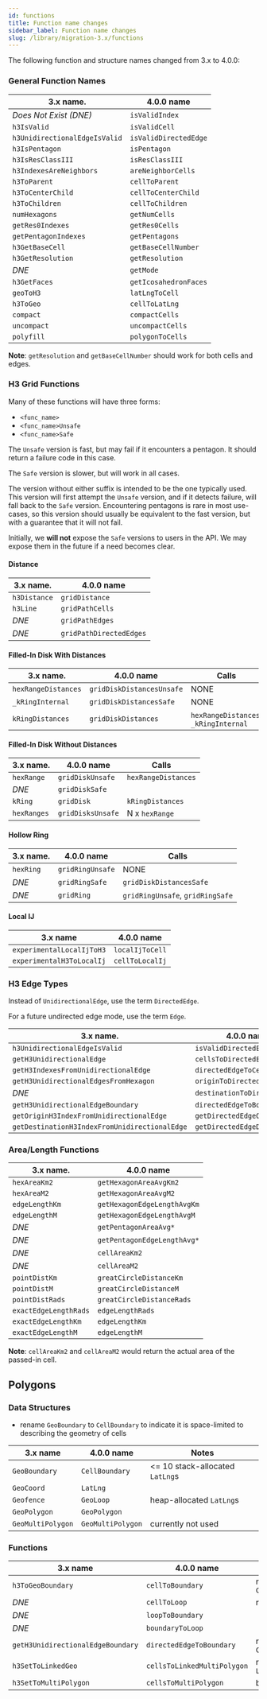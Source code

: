 ```yaml
---
id: functions
title: Function name changes
sidebar_label: Function name changes
slug: /library/migration-3.x/functions
---
```


The following function and structure names changed from 3.x to 4.0.0:

### General Function Names

|            3.x name.          |      4.0.0 name       |
|-------------------------------|-----------------------|
| *Does Not Exist (DNE)*        | `isValidIndex`        |
| `h3IsValid`                   | `isValidCell`         |
| `h3UnidirectionalEdgeIsValid` | `isValidDirectedEdge` |
| `h3IsPentagon`                | `isPentagon`          |
| `h3IsResClassIII`             | `isResClassIII`       |
| `h3IndexesAreNeighbors`       | `areNeighborCells`    |
| `h3ToParent`                  | `cellToParent`        |
| `h3ToCenterChild`             | `cellToCenterChild`   |
| `h3ToChildren`                | `cellToChildren`      |
| `numHexagons`                 | `getNumCells`         |
| `getRes0Indexes`              | `getRes0Cells`        |
| `getPentagonIndexes`          | `getPentagons`        |
| `h3GetBaseCell`               | `getBaseCellNumber`   |
| `h3GetResolution`             | `getResolution`       |
| *DNE*                         | `getMode`             |
| `h3GetFaces`                  | `getIcosahedronFaces` |
| `geoToH3`                     | `latLngToCell`        |
| `h3ToGeo`                     | `cellToLatLng`        |
| `compact`                     | `compactCells`        |
| `uncompact`                   | `uncompactCells`      |
| `polyfill`                    | `polygonToCells`      |

**Note**: `getResolution` and `getBaseCellNumber` should work for both cells and edges.


### H3 Grid Functions

Many of these functions will have three forms:
- `<func_name>`
- `<func_name>Unsafe`
- `<func_name>Safe`

The `Unsafe` version is fast, but may fail if it encounters a pentagon.
It should return a failure code in this case.

The `Safe` version is slower, but will work in all cases.

The version without either suffix is intended to be the one typically
used.
This version will first attempt the `Unsafe` version, and if
it detects failure, will fall back to the `Safe` version.
Encountering pentagons is rare in most use-cases, so this version
should usually be equivalent to the fast version, but with a guarantee
that it will not fail.

Initially, we **will not** expose the `Safe` versions to users in the API.
We may expose them in the future if a need becomes clear.


#### Distance

|   3.x name.  |       4.0.0 name        |
|--------------|-------------------------|
| `h3Distance` | `gridDistance`          |
| `h3Line`     | `gridPathCells`         |
| *DNE*        | `gridPathEdges`         |
| *DNE*        | `gridPathDirectedEdges` |


#### Filled-In Disk With Distances

|       3.x name.     |        4.0.0 name         |                 Calls                 |
|---------------------|---------------------------|---------------------------------------|
| `hexRangeDistances` | `gridDiskDistancesUnsafe` | NONE                                  |
| `_kRingInternal`    | `gridDiskDistancesSafe`   | NONE                                  |
| `kRingDistances`    | `gridDiskDistances`       | `hexRangeDistances`, `_kRingInternal` |


#### Filled-In Disk Without Distances

|   3.x name.  |    4.0.0 name     |        Calls        |
|--------------|-------------------|---------------------|
| `hexRange`   | `gridDiskUnsafe`  | `hexRangeDistances` |
| *DNE*        | `gridDiskSafe`    |                     |
| `kRing`      | `gridDisk`        | `kRingDistances`    |
| `hexRanges`  | `gridDisksUnsafe` | N x `hexRange`      |

#### Hollow Ring

|   3.x name.  |   4.0.0 name     |              Calls               |
|--------------|------------------|----------------------------------|
| `hexRing`    | `gridRingUnsafe` | NONE                             |
| *DNE*        | `gridRingSafe`   | `gridDiskDistancesSafe`          |
| *DNE*        | `gridRing`       | `gridRingUnsafe`, `gridRingSafe` |

#### Local IJ

|         3.x name          |   4.0.0 name    |
|---------------------------|-----------------|
| `experimentalLocalIjToH3` | `localIjToCell` |
| `experimentalH3ToLocalIj` | `cellToLocalIj` |

### H3 Edge Types

Instead of `UnidirectionalEdge`, use the term `DirectedEdge`.

For a future undirected edge mode, use the term `Edge`.

|                    3.x name.                  |         4.0.0 name           |
|-----------------------------------------------|------------------------------|
| `h3UnidirectionalEdgeIsValid`                 | `isValidDirectedEdge`        |
| `getH3UnidirectionalEdge`                     | `cellsToDirectedEdge`        |
| `getH3IndexesFromUnidirectionalEdge`          | `directedEdgeToCells`        |
| `getH3UnidirectionalEdgesFromHexagon`         | `originToDirectedEdges`      |
| *DNE*                                         | `destinationToDirectedEdges` |
| `getH3UnidirectionalEdgeBoundary`             | `directedEdgeToBoundary`     |
| `getOriginH3IndexFromUnidirectionalEdge`      | `getDirectedEdgeOrigin`      |
| `getDestinationH3IndexFromUnidirectionalEdge` | `getDirectedEdgeDestination` |


### Area/Length Functions

|    3.x name.          |         4.0.0 name          |
|-----------------------|-----------------------------|
| `hexAreaKm2`          | `getHexagonAreaAvgKm2`      |
| `hexAreaM2`           | `getHexagonAreaAvgM2`       |
| `edgeLengthKm`        | `getHexagonEdgeLengthAvgKm` |
| `edgeLengthM`         | `getHexagonEdgeLengthAvgM`  |
| *DNE*                 | `getPentagonAreaAvg*`       |
| *DNE*                 | `getPentagonEdgeLengthAvg*` |
| *DNE*                 | `cellAreaKm2`               |
| *DNE*                 | `cellAreaM2`                |
| `pointDistKm`         | `greatCircleDistanceKm`     |
| `pointDistM`          | `greatCircleDistanceM`      |
| `pointDistRads`       | `greatCircleDistanceRads`   |
| `exactEdgeLengthRads` | `edgeLengthRads`            |
| `exactEdgeLengthKm`   | `edgeLengthKm`              |
| `exactEdgeLengthM`    | `edgeLengthM`               |

**Note**: `cellAreaKm2` and `cellAreaM2` would return the actual area of
the passed-in cell.

## Polygons

### Data Structures

- rename `GeoBoundary` to `CellBoundary` to indicate it is space-limited to describing the geometry of cells

|      3.x name     |    4.0.0 name     |               Notes               |
|-------------------|-------------------|-----------------------------------|
| `GeoBoundary`     | `CellBoundary`    | <= 10 stack-allocated `LatLng`s   |
| `GeoCoord`        | `LatLng`          |                                   |
| `Geofence`        | `GeoLoop`         | heap-allocated `LatLng`s          |
| `GeoPolygon`      | `GeoPolygon`      |                                   |
| `GeoMultiPolygon` | `GeoMultiPolygon` | currently not used                |


### Functions

|              3.x name             |       4.0.0 name            |         Notes              |
|-----------------------------------|-----------------------------|----------------------------|
| `h3ToGeoBoundary`                 | `cellToBoundary`            | returns `CellBoundary`     |
| *DNE*                             | `cellToLoop`                | returns `GeoLoop`          |
| *DNE*                             | `loopToBoundary`            |                            |
| *DNE*                             | `boundaryToLoop`            |                            |
| `getH3UnidirectionalEdgeBoundary` | `directedEdgeToBoundary`    | returns `CellBoundary`     |
| `h3SetToLinkedGeo`                | `cellsToLinkedMultiPolygon` | returns `LinkedGeoPolygon` |
| `h3SetToMultiPolygon`             | `cellsToMultiPolygon`       | bindings only              |
